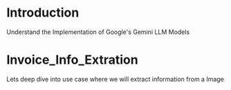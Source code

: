 # Introduction
Understand the Implementation of Google's Gemini LLM Models

# Invoice_Info_Extration
Lets deep dive into use case where we will extract information from a Image
